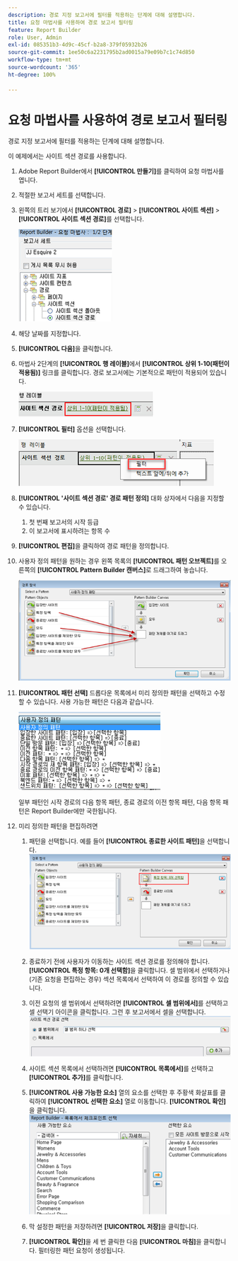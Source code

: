 ```yaml
---
description: 경로 지정 보고서에 필터를 적용하는 단계에 대해 설명합니다.
title: 요청 마법사를 사용하여 경로 보고서 필터링
feature: Report Builder
role: User, Admin
exl-id: 085351b3-4d9c-45cf-b2a8-379f05932b26
source-git-commit: 1ee50c6a2231795b2ad0015a79e09b7c1c74d850
workflow-type: tm+mt
source-wordcount: '365'
ht-degree: 100%

---
```


# 요청 마법사를 사용하여 경로 보고서 필터링

경로 지정 보고서에 필터를 적용하는 단계에 대해 설명합니다.

이 예제에서는 사이트 섹션 경로를 사용합니다.

1. Adobe Report Builder에서 **[!UICONTROL 만들기]**&#x200B;를 클릭하여 요청 마법사를 엽니다.
1. 적절한 보고서 세트를 선택합니다.
1. 왼쪽의 트리 보기에서 **[!UICONTROL 경로]** > **[!UICONTROL 사이트 섹션]** > **[!UICONTROL 사이트 섹션 경로]**&#x200B;를 선택합니다.

   ![](assets/site_section_path_1.png)

1. 해당 날짜를 지정합니다.
1. **[!UICONTROL 다음]**&#x200B;을 클릭합니다.
1. 마법사 2단계의 **[!UICONTROL 행 레이블]**&#x200B;에서 **[!UICONTROL 상위 1-10(패턴이 적용됨)]** 링크를 클릭합니다. 경로 보고서에는 기본적으로 패턴이 적용되어 있습니다.

   ![](assets/site_section_path_2.png)

1. **[!UICONTROL 필터]** 옵션을 선택합니다.

   ![](assets/filter_option.png)

1. **[!UICONTROL &#39;사이트 섹션 경로&#39; 경로 패턴 정의]** 대화 상자에서 다음을 지정할 수 있습니다.
   1. 첫 번째 보고서의 시작 등급
   1. 이 보고서에 표시하려는 항목 수
1. **[!UICONTROL 편집]**&#x200B;을 클릭하여 경로 패턴을 정의합니다.
1. 사용자 정의 패턴을 원하는 경우 왼쪽 목록의 **[!UICONTROL 패턴 오브젝트]**&#x200B;를 오른쪽의 **[!UICONTROL Pattern Builder 캔버스]**&#x200B;로 드래그하여 놓습니다.

   ![](assets/custom_pattern.png)

1. **[!UICONTROL 패턴 선택]** 드롭다운 목록에서 미리 정의한 패턴을 선택하고 수정할 수 있습니다. 사용 가능한 패턴은 다음과 같습니다.

   ![](assets/select_a_pattern.png)

   일부 패턴인 시작 경로의 다음 항목 패턴, 종료 경로의 이전 항목 패턴, 다음 항목 패턴은 Report Builder에만 국한됩니다.
1. 미리 정의한 패턴을 편집하려면
   1. 패턴을 선택합니다. 예를 들어 **[!UICONTROL 종료한 사이트 패턴]**&#x200B;을 선택합니다.![](assets/exited_site_pattern.png)

   1. 종료하기 전에 사용자가 이동하는 사이트 섹션 경로를 정의해야 합니다. **[!UICONTROL 특정 항목: 0개 선택함]**&#x200B;을 클릭합니다. 셀 범위에서 선택하거나(기존 요청을 편집하는 경우) 섹션 목록에서 선택하여 이 경로를 정의할 수 있습니다.
   1. 이전 요청의 셀 범위에서 선택하려면 **[!UICONTROL 셀 범위에서]**&#x200B;를 선택하고 셀 선택기 아이콘을 클릭합니다. 그런 후 보고서에서 셀을 선택합니다. ![](assets/choose_site_section_paths.png)

   1. 사이트 섹션 목록에서 선택하려면 **[!UICONTROL 목록에서]**&#x200B;를 선택하고 **[!UICONTROL 추가]**&#x200B;를 클릭합니다.
   1. **[!UICONTROL 사용 가능한 요소]** 열의 요소를 선택한 후 주황색 화살표를 클릭하여 **[!UICONTROL 선택한 요소]** 열로 이동합니다. **[!UICONTROL 확인]**&#x200B;을 클릭합니다. ![](assets/move_site_section_elements.png)

   1. 막 설정한 패턴을 저장하려면 **[!UICONTROL 저장]**&#x200B;을 클릭합니다.
   1. **[!UICONTROL 확인]**&#x200B;을 세 번 클릭한 다음 **[!UICONTROL 마침]**&#x200B;을 클릭합니다. 필터링한 패턴 요청이 생성됩니다.

